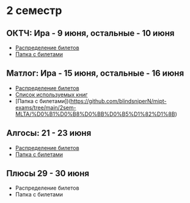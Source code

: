 # 2 семестр

## ОКТЧ: Ира - 9 июня, остальные - 10 июня
- [Распределение билетов](https://docs.google.com/spreadsheets/d/1r3AxNPDjGgxolTq5YUehK4u9Ugu9B3yVh6FZy7tAMMM/edit?usp=sharing)
- [Папка с билетами](https://github.com/blindsniperN/mipt-exams/tree/main/2sem-OKTCH/Билеты)

## Матлог: Ира - 15 июня, остальные - 16 июня
- [Распределение билетов](https://docs.google.com/spreadsheets/d/1_5uhLqtdn4G0R26ir43FqoC7gUQ21KBlS98LInOwN5Y/edit?usp=sharing)
- [Список используемых книг](https://github.com/blindsniperN/mipt-exams/blob/main/books/list_of_books.md)
- [Папка с билетами])(https://github.com/blindsniperN/mipt-exams/tree/main/2sem-MLTA/%D0%B1%D0%B8%D0%BB%D0%B5%D1%82%D1%8B)

## Алгосы: 21 - 23 июня
- [Распределение билетов](https://docs.google.com/spreadsheets/d/1cjsrFSCH2gyCbHrCn8p-q_qaw2kq0G_qgDjJO91h8f8/edit?usp=sharing)
- [Папка с билетами](https://github.com/blindsniperN/mipt-exams/tree/main/2-sem-AaDS/%D0%B1%D0%B8%D0%BB%D0%B5%D1%82%D1%8B)


## Плюсы 29 - 30 июня
- Распределение билетов
- Папка с билетами
